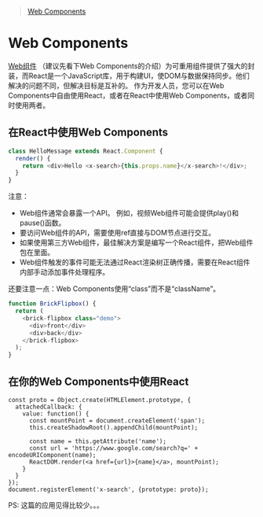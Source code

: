 >[Web Components](https://facebook.github.io/react/docs/web-components.html)

# Web Components
[Web组件](https://developer.mozilla.org/zh-CN/docs/Web/Web_Components) （建议先看下Web Components的介绍）为可重用组件提供了强大的封装，而React是一个JavaScript库，用于构建UI，使DOM与数据保持同步。他们解决的问题不同，但解决目标是互补的。 作为开发人员，您可以在Web Components中自由使用React，或者在React中使用Web Components，或者同时使用两者。
## 在React中使用Web Components

```javascript
class HelloMessage extends React.Component {
  render() {
    return <div>Hello <x-search>{this.props.name}</x-search>!</div>;
  }
}
```

注意：

- Web组件通常会暴露一个API。 例如，视频Web组件可能会提供play()和pause()函数。 
- 要访问Web组件的API，需要使用ref直接与DOM节点进行交互。 
- 如果使用第三方Web组件，最佳解决方案是编写一个React组件，把Web组件包在里面。
- Web组件触发的事件可能无法通过React渲染树正确传播，需要在React组件内部手动添加事件处理程序。

还要注意一点：Web Components使用“class”而不是“className”。

```javascript
function BrickFlipbox() {
  return (
    <brick-flipbox class="demo">
      <div>front</div>
      <div>back</div>
    </brick-flipbox>
  );
}

```

## 在你的Web Components中使用React

```
const proto = Object.create(HTMLElement.prototype, {
  attachedCallback: {
    value: function() {
      const mountPoint = document.createElement('span');
      this.createShadowRoot().appendChild(mountPoint);

      const name = this.getAttribute('name');
      const url = 'https://www.google.com/search?q=' + encodeURIComponent(name);
      ReactDOM.render(<a href={url}>{name}</a>, mountPoint);
    }
  }
});
document.registerElement('x-search', {prototype: proto});
```

PS:  这篇的应用见得比较少。。。
